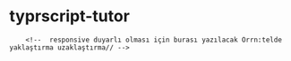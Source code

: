 # typrscript-tutor

<!--Base.astro => BURASI HER SAYFANIN Kullanabileceği ana düzen alanı olacak -->

<!-- /*
--
Component Script (JavaScript)
-- 
Component Template (HTML + JS Expressions) 
*/ -->


 <!-- <meta name="viewport" content="width=device-width, initial-scale=1">  -->
        <!--  responsive duyarlı olması için burası yazılacak Örrn:telde yaklaştırma uzaklaştırma// -->